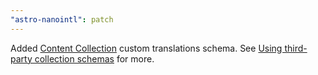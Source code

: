 ```yaml
---
"astro-nanointl": patch
---
```


Added [Content Collection](https://docs.astro.build/en/guides/content-collections) custom translations schema.
See [Using third-party collection schemas](https://docs.astro.build/en/guides/content-collections/#using-third-party-collection-schemas) for more.
